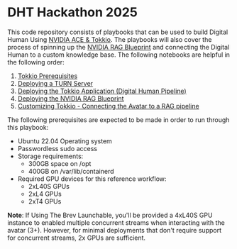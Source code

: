 # DHT Hackathon 2025

This code repository consists of playbooks that can be used to build Digital Human Using [NVIDIA ACE & Tokkio](https://www.nvidia.com/en-us/use-cases/digital-humans/). The playbooks will also cover the process of spinning up the [NVIDIA RAG Blueprint](https://build.nvidia.com/nvidia/build-an-enterprise-rag-pipeline) and connecting the Digital Human to a custom knowledge base. The following notebooks are helpful in the following order:

1. [Tokkio Prerequisites](./notebooks/tokkio_prerequisites.ipynb)
2. [Deploying a TURN Server](./notebooks/deploy_turn_server.ipynb)
3. [Deploying the Tokkio Application (Digital Human Pipeline)](./notebooks/tokkio_app_deploy.ipynb)
4. [Deploying the NVIDIA RAG Blueprint](./notebooks/deploy_nvidia_rag.ipynb)
5. [Customizing Tokkio - Connecting the Avatar to a RAG pipeline](./notebooks/customizing_tokkio.ipynb)

The following prerequisites are expected to be made in order to run through this playbook:

- Ubuntu 22.04 Operating system
- Passwordless sudo access
- Storage requirements:
    - 300GB space on /opt
    - 400GB on /var/lib/containerd
- Required GPU devices for this reference workflow:
    - 2xL40S GPUs
    - 2xL4 GPUs
    - 2xT4 GPUs

**Note**: If Using The Brev Launchable, you'll be provided a 4xL40S GPU instance to enabled multiple concurrent streams when interacting with the avatar (3+). However, for minimal deployments that don't require support for concurrent streams, 2x GPUs are sufficient.

